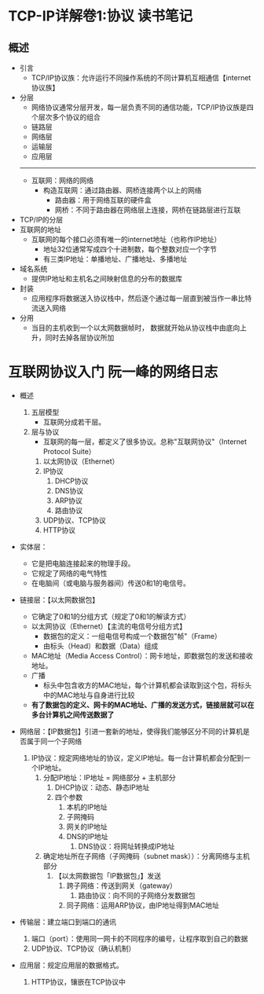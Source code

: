 # TCP-IP详解卷1:协议 读书笔记

## 概述
 * 引言
     * TCP/IP协议族：允许运行不同操作系统的不同计算机互相通信【internet协议族】
 * 分层
     * 网络协议通常分层开发，每一层负责不同的通信功能，TCP/IP协议族是四个层次多个协议的组合
     * 链路层
     * 网络层
     * 运输层
     * 应用层
     ---
     * 互联网：网络的网络
         * 构造互联网：通过路由器、网桥连接两个以上的网络
             * 路由器：用于网络互联的硬件盒
             * 网桥：不同于路由器在网络层上连接，网桥在链路层进行互联
 * TCP/IP的分层
 * 互联网的地址
     * 互联网的每个接口必须有唯一的internet地址（也称作IP地址）
         * 地址32位通常写成四个十进制数，每个整数对应一个字节
         * 有三类IP地址：单播地址、广播地址、多播地址
 * 域名系统
     * 提供IP地址和主机名之间映射信息的分布的数据库
 * 封装
     * 应用程序将数据送入协议栈中，然后逐个通过每一层直到被当作一串比特流送入网络
 * 分用
     * 当目的主机收到一个以太网数据帧时， 数据就开始从协议栈中由底向上升，同时去掉各层协议所加

# 互联网协议入门 阮一峰的网络日志
 * 概述
     1. 五层模型
         * 互联网分成若干层。
     2. 层与协议
         * 互联网的每一层，都定义了很多协议。总称"互联网协议"（Internet Protocol Suite）
         1. 以太网协议（Ethernet）
         2. IP协议
             1. DHCP协议
             2. DNS协议
             3. ARP协议
             4. 路由协议
         3. UDP协议、TCP协议
         4. HTTP协议
 * 实体层：
     * 它是把电脑连接起来的物理手段。
     * 它规定了网络的电气特性
     * 在电脑间（或电脑与服务器间）传送0和1的电信号。

 * 链接层：【以太网数据包】
     * 它确定了0和1的分组方式（规定了0和1的解读方式）
     * 以太网协议（Ethernet）【主流的电信号分组方式】
         * 数据包的定义：一组电信号构成一个数据包"帧"（Frame）
         * 由标头（Head）和数据（Data）组成
     * MAC地址（Media Access Control）：网卡地址，即数据包的发送和接收地址。 
     * 广播
         * 标头中包含收方的MAC地址，每个计算机都会读取到这个包，将标头中的MAC地址与自身进行比较
     * **有了数据包的定义、网卡的MAC地址、广播的发送方式，链接层就可以在多台计算机之间传送数据了**
     
 * 网络层：【IP数据包】引进一套新的地址，使得我们能够区分不同的计算机是否属于同一个子网络
    1. IP协议：规定网络地址的协议，定义IP地址。每一台计算机都会分配到一个IP地址。
        1. 分配IP地址：IP地址 = 网络部分 + 主机部分
            1. DHCP协议：动态、静态IP地址
            2. 四个参数
                1. 本机的IP地址
                2. 子网掩码
                3. 网关的IP地址
                4. DNS的IP地址
                    1. DNS协议：将网址转换成IP地址
        1. 确定地址所在子网络（子网掩码（subnet mask））：分离网络与主机部分
            1. 【以太网数据包「IP数据包」】发送
                1. 跨子网络：传送到网关（gateway）
                    1. 路由协议：向不同的子网络分发数据包
                2. 同子网络：运用ARP协议，由IP地址得到MAC地址
* 传输层：建立端口到端口的通讯
    1. 端口（port）：使用同一网卡的不同程序的编号，让程序取到自己的数据
    2. UDP协议、TCP协议（确认机制）
* 应用层：规定应用层的数据格式。
    1. HTTP协议，镶嵌在TCP协议中
